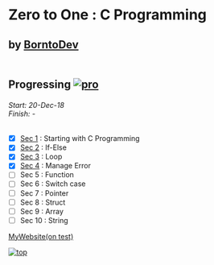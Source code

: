 # Zero to One : C Programming
## by [BorntoDev](https://academy.borntodev.com)<br><br>

## Progressing  [![pro](http://progressed.io/bar/54)](#pro)
<h6>Start: 20-Dec-18<br>
Finish: - </h6>

- [x] [Sec 1](https://github.com/ZeroHX/C-Learning/tree/master/sec1)  : Starting with C Programming
- [x] [Sec 2](https://github.com/ZeroHX/C-Learning/tree/master/sec2)  : If-Else
- [x] [Sec 3](https://github.com/ZeroHX/C-Learning/tree/master/sec3)  : Loop
- [x] [Sec 4](https://github.com/ZeroHX/C-Learning/tree/master/sec4)  : Manage Error
- [ ] Sec 5  : Function
- [ ] Sec 6  : Switch case
- [ ] Sec 7  : Pointer
- [ ] Sec 8  : Struct
- [ ] Sec 9  : Array
- [ ] Sec 10 : String

[MyWebsite(on test)](https://zerohx.github.io/C-Learning/)

[![top](https://img.shields.io/badge/Goto-top-orange.svg?style=for-the-badge)](#top)
